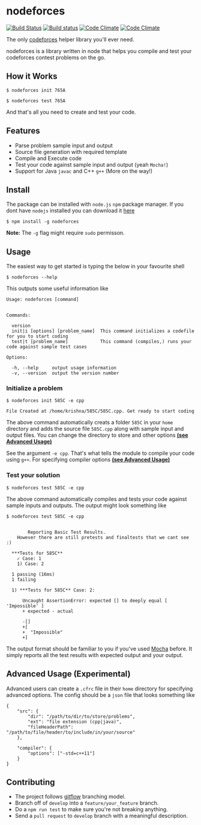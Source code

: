 # nodeforces
[![Build Status](https://travis-ci.org/kp96/nodeforces.svg)](https://travis-ci.org/kp96/nodeforces)
[![Build status](https://ci.appveyor.com/api/projects/status/04fcvk04a1stbau0?svg=true)](https://ci.appveyor.com/project/kp96/nodeforces)
[![Code Climate](https://codeclimate.com/github/kp96/nodeforces/badges/gpa.svg)](https://codeclimate.com/github/kp96/nodeforces)
[![Code Climate](https://codeclimate.com/github/kp96/nodeforces/badges/coverage.svg)](https://codeclimate.com/github/kp96/nodeforces)

The only [codeforces](http://codeforces.com/) helper library you'll ever need.

nodeforces is a library written in node that helps you compile and test your codeforces contest problems on the go.

## How it Works
```
$ nodeforces init 765A

$ nodeforces test 765A
```
And that's all you need to create and test your code.

## Features
- Parse problem sample input and output
- Source file generation with required template
- Compile and Execute code
- Test your code against sample input and output (yeah `Mocha!`)
- Support for Java `javac` and C++ `g++` (More on the way!)

## Install
The package can be installed with `node.js` `npm` package manager. If you dont have `nodejs` installed you can download it [here](https://nodejs.org/en/download/)

```
$ npm install -g nodeforces
```

**Note:** The `-g` flag might require `sudo` permisson.

## Usage

The easiest way to get started is typing the below in your favourite shell

```
$ nodeforces --help
```

This outputs some useful information like
```
Usage: nodeforces [command]


Commands:

  version
  init|i [options] [problem_name]  This command initializes a codefile for you to start coding
  test|t [problem_name]            This command (compiles,) runs your code against sample test cases

Options:

  -h, --help     output usage information
  -v, --version  output the version number
```

### Initialize a problem
```
$ nodeforces init 585C -e cpp

File Created at /home/krishna/585C/585C.cpp. Get ready to start coding

```
The above command automatically creats a folder `585C` in your `home` directory and adds the source file `585C.cpp` along with sample input and output files. You can change the directory to store and other options [**(see Advanced Usage)**](#advanced-usage-experimental)

See the argument `-e cpp`. That's what tells the module to compile your code using `g++`. For specifying compiler options [**(see Advanced Usage)**](#advanced-usage-experimental)

### Test your solution
```
$ nodeforces test 585C -e cpp
```

The above command automatically compiles and tests your code against sample inputs and outputs. The output might look something like

```
$ nodeforces test 585C -e cpp


		Reporting Basic Test Results.
	However there are still pretests and finaltests that we cant see :)

  ***Tests for 585C**
    ✓ Case: 1
    1) Case: 2

  1 passing (16ms)
  1 failing

  1) ***Tests for 585C** Case: 2:

      Uncaught AssertionError: expected [] to deeply equal [ 'Impossible' ]
      + expected - actual

      -[]
      +[
      +  "Impossible"
      +]
```

The output format should be familiar to you if you've used [Mocha](https://mochajs.org/) before. It simply reports all the test results with expected output and your output.


## Advanced Usage (Experimental)
Advanced users can create a `.cfrc` file in their `home` directory for specifying advanced options. The config should be a `json` file that looks something like

```
{
    "src": {
        "dir": "/path/to/dir/to/store/problems",
        "ext": "file extension (cpp|java)",
        "fileHeaderPath": "/path/to/file/header/to/include/in/your/source"
    },

    "compiler": {
        "options": ["-std=c++11"]
    }
}
```

## Contributing
- The project follows [gitflow](http://nvie.com/posts/a-successful-git-branching-model/) branching model.
- Branch off of `develop` into a `feature/your_feature` branch.
- Do a `npm run test` to make sure you're not breaking anything.
- Send a `pull request` to `develop` branch with a meaningful description.
